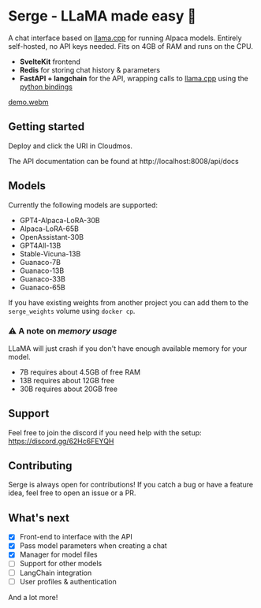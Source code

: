 # Serge - LLaMA made easy 🦙

A chat interface based on [llama.cpp](https://github.com/ggerganov/llama.cpp) for running Alpaca models. Entirely self-hosted, no API keys needed. Fits on 4GB of RAM and runs on the CPU.

- **SvelteKit** frontend
- **Redis** for storing chat history & parameters
- **FastAPI + langchain** for the API, wrapping calls to [llama.cpp](https://github.com/ggerganov/llama.cpp) using the [python bindings](https://github.com/abetlen/llama-cpp-python)

[demo.webm](https://user-images.githubusercontent.com/25119303/226897188-914a6662-8c26-472c-96bd-f51fc020abf6.webm)

## Getting started

Deploy and click the URI in Cloudmos.

The API documentation can be found at http://localhost:8008/api/docs

## Models

Currently the following models are supported:

- GPT4-Alpaca-LoRA-30B
- Alpaca-LoRA-65B
- OpenAssistant-30B
- GPT4All-13B
- Stable-Vicuna-13B
- Guanaco-7B
- Guanaco-13B
- Guanaco-33B
- Guanaco-65B

If you have existing weights from another project you can add them to the `serge_weights` volume using `docker cp`.

### :warning: A note on _memory usage_

LLaMA will just crash if you don't have enough available memory for your model.

- 7B requires about 4.5GB of free RAM
- 13B requires about 12GB free
- 30B requires about 20GB free


## Support

Feel free to join the discord if you need help with the setup: https://discord.gg/62Hc6FEYQH

## Contributing

Serge is always open for contributions! If you catch a bug or have a feature idea, feel free to open an issue or a PR.

## What's next

- [x] Front-end to interface with the API
- [x] Pass model parameters when creating a chat
- [x] Manager for model files
- [ ] Support for other models
- [ ] LangChain integration
- [ ] User profiles & authentication

And a lot more!
